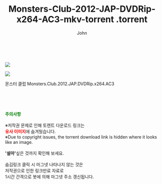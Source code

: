 ﻿---
layout: post
title:  "                   Monsters-Club-2012-JAP-DVDRip-x264-AC3-mkv-torrent                .torrent"
author: John
categories: [ 영화 ]
tags: [  ]
image: https://torrentrj57.com/uploadfile/full/33ab10b6a3a0c740541a1e8abe67baf4fdc8fbaa.jpg"/></p><p><img src="https://torrentrj57.com/uploadfile/full/230358b597c35054ce9d247164e9f9c3ba4c8d71.jpg 
description: "                   Monsters-Club-2012-JAP-DVDRip-x264-AC3-mkv-torrent                 torrent 정보 공유"
toc: true
toc_sticky: true
---

<br>
<p><img src="https://torrentrj57.com/uploadfile/full/33ab10b6a3a0c740541a1e8abe67baf4fdc8fbaa.jpg"/></p><p><img src="https://torrentrj57.com/uploadfile/full/230358b597c35054ce9d247164e9f9c3ba4c8d71.jpg"/></p>
 몬스터 클럽 Monsters.Club.2012.JAP.DVDRip.x264.AC3  
    
<br><br><br>
<p data-ke-size="size16"><b><span style="color: green;">주의사항</span></b><br /><br />※저작권 문제로 인해 토렌트 다운로드 링크는<br /><b><span style="color: red;">유사 이미지</span></b>에 숨겨뒀습니다.<br />※Due to copyright issues, the torrent download link is hidden where it looks like an image.<br /><br /><b>'설마'</b>싶은 것까지 확인해 보세요.<br /><br />숨김링크 클릭 시 마그넷 나타나지 않는 것은<br />저작권으로 인한 링크만료 자료로<br />1시간 간격으로 봇에 의해 마그넷 주소 갱신됩니다.</p>
